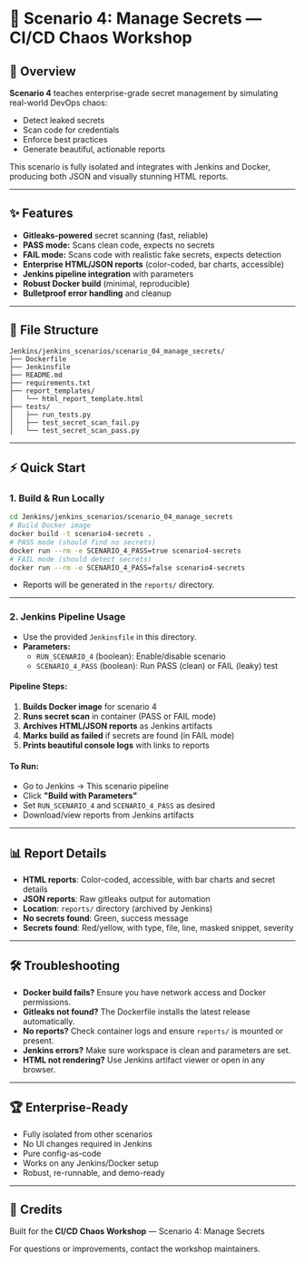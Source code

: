 # 🔐 Scenario 4: Manage Secrets — CI/CD Chaos Workshop

## 🚀 Overview

**Scenario 4** teaches enterprise-grade secret management by simulating real-world DevOps chaos:
- Detect leaked secrets
- Scan code for credentials
- Enforce best practices
- Generate beautiful, actionable reports

This scenario is fully isolated and integrates with Jenkins and Docker, producing both JSON and visually stunning HTML reports.

---

## ✨ Features
- **Gitleaks-powered** secret scanning (fast, reliable)
- **PASS mode:** Scans clean code, expects no secrets
- **FAIL mode:** Scans code with realistic fake secrets, expects detection
- **Enterprise HTML/JSON reports** (color-coded, bar charts, accessible)
- **Jenkins pipeline integration** with parameters
- **Robust Docker build** (minimal, reproducible)
- **Bulletproof error handling** and cleanup

---

## 📁 File Structure

```
Jenkins/jenkins_scenarios/scenario_04_manage_secrets/
├── Dockerfile
├── Jenkinsfile
├── README.md
├── requirements.txt
├── report_templates/
│   └── html_report_template.html
├── tests/
│   ├── run_tests.py
│   ├── test_secret_scan_fail.py
│   └── test_secret_scan_pass.py
```

---

## ⚡️ Quick Start

### 1. **Build & Run Locally**

```bash
cd Jenkins/jenkins_scenarios/scenario_04_manage_secrets
# Build Docker image
docker build -t scenario4-secrets .
# PASS mode (should find no secrets)
docker run --rm -e SCENARIO_4_PASS=true scenario4-secrets
# FAIL mode (should detect secrets)
docker run --rm -e SCENARIO_4_PASS=false scenario4-secrets
```

- Reports will be generated in the `reports/` directory.

---

### 2. **Jenkins Pipeline Usage**

- Use the provided `Jenkinsfile` in this directory.
- **Parameters:**
  - `RUN_SCENARIO_4` (boolean): Enable/disable scenario
  - `SCENARIO_4_PASS` (boolean): Run PASS (clean) or FAIL (leaky) test

#### **Pipeline Steps:**
1. **Builds Docker image** for scenario 4
2. **Runs secret scan** in container (PASS or FAIL mode)
3. **Archives HTML/JSON reports** as Jenkins artifacts
4. **Marks build as failed** if secrets are found (in FAIL mode)
5. **Prints beautiful console logs** with links to reports

#### **To Run:**
- Go to Jenkins → This scenario pipeline
- Click **"Build with Parameters"**
- Set `RUN_SCENARIO_4` and `SCENARIO_4_PASS` as desired
- Download/view reports from Jenkins artifacts

---

## 📊 Report Details
- **HTML reports**: Color-coded, accessible, with bar charts and secret details
- **JSON reports**: Raw gitleaks output for automation
- **Location**: `reports/` directory (archived by Jenkins)
- **No secrets found**: Green, success message
- **Secrets found**: Red/yellow, with type, file, line, masked snippet, severity

---

## 🛠️ Troubleshooting
- **Docker build fails?** Ensure you have network access and Docker permissions.
- **Gitleaks not found?** The Dockerfile installs the latest release automatically.
- **No reports?** Check container logs and ensure `reports/` is mounted or present.
- **Jenkins errors?** Make sure workspace is clean and parameters are set.
- **HTML not rendering?** Use Jenkins artifact viewer or open in any browser.

---

## 🏆 Enterprise-Ready
- Fully isolated from other scenarios
- No UI changes required in Jenkins
- Pure config-as-code
- Works on any Jenkins/Docker setup
- Robust, re-runnable, and demo-ready

---

## 🙌 Credits
Built for the **CI/CD Chaos Workshop** — Scenario 4: Manage Secrets

For questions or improvements, contact the workshop maintainers.

